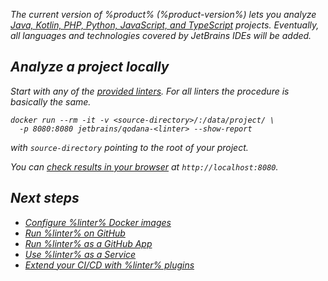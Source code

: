 [//]: # (title: Quick start)

<var name="linter" value="Qodana"/>

The current version of %product% (%product-version%) lets you analyze 
<a href="supported-technologies.md">Java, Kotlin, PHP, Python, JavaScript, and TypeScript</a> projects. Eventually, all 
languages and technologies covered by JetBrains IDEs will be added.

## Analyze a project locally

Start with any of the [provided linters](supported-technologies.md). For all linters the procedure is basically the same.

```shell
docker run --rm -it -v <source-directory>/:/data/project/ \ 
  -p 8080:8080 jetbrains/qodana-<linter> --show-report
```

with `source-directory` pointing to the root of your project.

You can [check results in your browser](html-report.md) at `http://localhost:8080`.


## Next steps

 - <a href="docker-image-configuration.xml">Configure %linter% Docker images</a>
 - <a href="github-actions.md">Run %linter% on GitHub</a>
 - <a href="qodana-github-application.md">Run %linter% as a GitHub App</a>
 - <a href="service.md">Use %linter% as a Service</a>
 - <a href="ci.md">Extend your CI/CD with %linter% plugins</a>

 